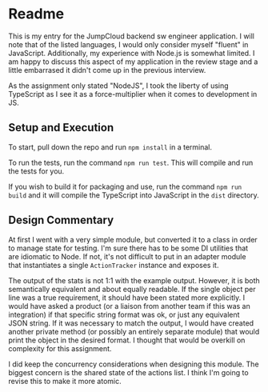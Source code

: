 # Readme

This is my entry for the JumpCloud backend sw engineer application. I will note that of the listed languages, I would only consider myself "fluent" in JavaScript. Additionally, my experience with Node.js is somewhat limited. I am happy to discuss this aspect of my application in the review stage and a little embarrased it didn't come up in the previous interview.

As the assignment only stated "NodeJS", I took the liberty of using TypeScript as I see it as a force-multiplier when it comes to development in JS.

## Setup and Execution

To start, pull down the repo and run `npm install` in a terminal.

To run the tests, run the command `npm run test`. This will compile and run the tests for you.

If you wish to build it for packaging and use, run the command `npm run build` and it will compile the TypeScript into JavaScript in the `dist` directory.

## Design Commentary

At first I went with a very simple module, but converted it to a class in order to manage state for testing. I'm sure there has to be some DI utilities that are idiomatic to Node. If not, it's not difficult to put in an adapter module that instantiates a single `ActionTracker` instance and exposes it.

The output of the stats is not 1:1 with the example output. However, it is both semantically equivalent and about equally readable. If the single object per line was a true requirement, it should have been stated more explicitly. I would have asked a product (or a liaison from another team if this was an integration) if that specific string format was ok, or just any equivalent JSON string. If it was necessary to match the output, I would have created another private method (or possibly an entirely separate module) that would print the object in the desired format. I thought that would be overkill on complexity for this assignment.

I did keep the concurrency considerations when designing this module. The biggest concern is the shared state of the actions list. I think I'm going to revise this to make it more atomic.